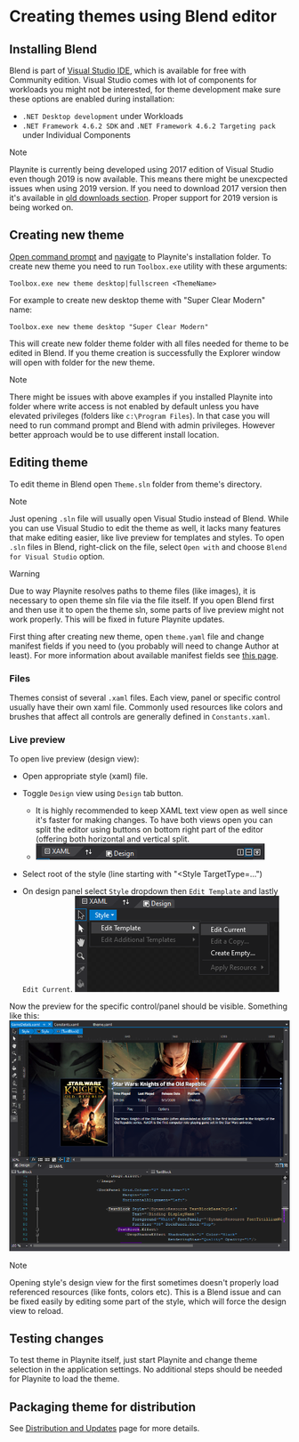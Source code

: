 # Creating themes using Blend editor

Installing Blend
---------------------

Blend is part of [Visual Studio IDE](https://visualstudio.microsoft.com/), which is available for free with Community edition. Visual Studio comes with lot of components for workloads you might not be interested, for theme development make sure these options are enabled during installation:
* `.NET Desktop development` under Workloads
* `.NET Framework 4.6.2 SDK` and `.NET Framework 4.6.2 Targeting pack` under Individual Components

> [!NOTE] 
> Playnite is currently being developed using 2017 edition of Visual Studio even though 2019 is now available. This means there might be unexcpected issues when using 2019 version. If you need to download 2017 version then it's available in [old downloads section](https://visualstudio.microsoft.com/vs/older-downloads/). Proper support for 2019 version is being worked on.

Creating new theme
---------------------
[Open command prompt](https://www.windows-commandline.com/how-to-open-command-prompt/) and [navigate](https://www.windows-commandline.com/command-prompt-change-directory/) to Playnite's installation folder. To create new theme you need to run `Toolbox.exe` utility with these arguments:

```
Toolbox.exe new theme desktop|fullscreen <ThemeName>
```

For example to create new desktop theme with "Super Clear Modern" name:

```
Toolbox.exe new theme desktop "Super Clear Modern"
```

This will create new folder theme folder with all files needed for theme to be edited in Blend. If you theme creation is successfully the Explorer window will open with folder for the new theme.

> [!NOTE] 
> There might be issues with above examples if you installed Playnite into folder where write access is not enabled by default unless you have elevated privileges (folders like `c:\Program Files`). In that case you will need to run command prompt and Blend with admin privileges. However better approach would be to use different install location.

Editing theme
---------------------

To edit theme in Blend open `Theme.sln` folder from theme's directory.

> [!NOTE] 
> Just opening `.sln` file will usually open Visual Studio instead of Blend. While you can use Visual Studio to edit the theme as well, it lacks many features that make editing easier, like live preview for templates and styles. To open `.sln` files in Blend, right-click on the file, select `Open with` and choose `Blend for Visual Studio` option.

> [!WARNING] 
> Due to way Playnite resolves paths to theme files (like images), it is necessary to open theme sln file via the file itself. If you open Blend first and then use it to open the theme sln, some parts of live preview might not work properly. This will be fixed in future Playnite updates.

First thing after creating new theme, open `theme.yaml` file and change manifest fields if you need to (you probably will need to change Author at least). For more information about available manifest fields see [this page](manifestFile.md).

### Files

Themes consist of several `.xaml` files. Each view, panel or specific control usually have their own xaml file. Commonly used resources like colors and brushes that affect all controls are generally defined in `Constants.xaml`.

### Live preview

To open live preview (design view):
* Open appropriate style (xaml) file.
* Toggle `Design` view using `Design` tab button.
  * It is highly recommended to keep XAML text view open as well since it's faster for making changes. To have both views open you can split the editor using buttons on bottom right part of the editor (offering both horizontal and vertical split.
  * ![image](images/designSwitch.png)

* Select root of the style (line starting with "<Style TargetType=...")
* On design panel select `Style` dropdown then `Edit Template` and lastly `Edit Current`.
![image](images/templateEdit.png)

Now the preview for the specific control/panel should be visible. Something like this:
![image](images/designExample.png)

> [!NOTE] 
> Opening style's design view for the first sometimes doesn't properly load referenced resources (like fonts, colors etc). This is a Blend issue and can be fixed easily by editing some part of the style, which will force the design view to reload.


Testing changes
---------------------
 
To test theme in Playnite itself, just start Playnite and change theme selection in the application settings. No additional steps should be needed for Playnite to load the theme.

Packaging theme for distribution
---------------------

See [Distribution and Updates](distributionAndUpdates.md) page for more details.